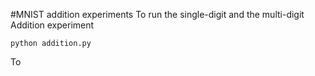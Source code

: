 #MNIST addition experiments
To run the single-digit and the multi-digit Addition experiment

```
python addition.py
```

To 
